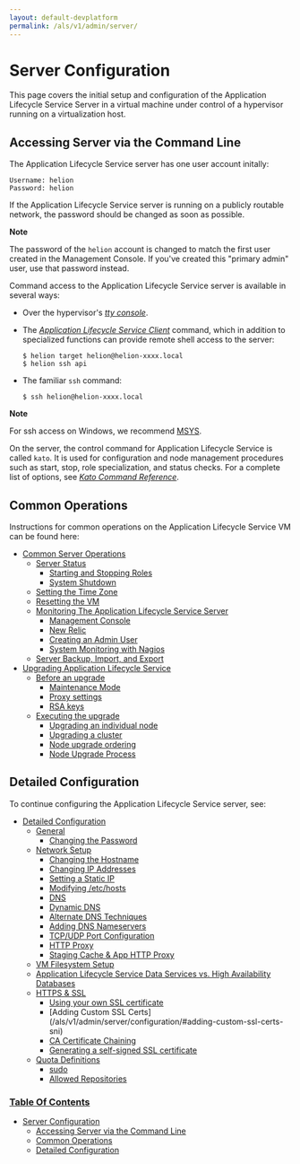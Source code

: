 ```yaml
---
layout: default-devplatform
permalink: /als/v1/admin/server/
---
```

<!--PUBLISHED-->

Server Configuration[](#server-configuration "Permalink to this headline")
===========================================================================

This page covers the initial setup and configuration of the Application Lifecycle Service
Server in a virtual machine under control of a hypervisor running on a
virtualization host.

Accessing Server via the Command Line[](#accessing-server-via-the-command-line "Permalink to this headline")
-------------------------------------------------------------------------------------------------------------

The Application Lifecycle Service server has one user account initally:

    Username: helion
    Password: helion

If the Application Lifecycle Service server is running on a publicly routable network, the
password should be changed as soon as possible.

**Note**

The password of the `helion` account is changed to
match the first user created in the Management Console. If you've
created this "primary admin" user, use that password instead.

Command access to the Application Lifecycle Service server is available in several ways:

-   Over the hypervisor's [*tty
    console*](/als/v1/user/reference/glossary/#term-tty-console).

-   The [*Application Lifecycle Service
    Client*](/als/v1/user/reference/client-ref/#command-ref-client)
    command, which in addition to specialized functions can provide
    remote shell access to the server:

        $ helion target helion@helion-xxxx.local
        $ helion ssh api

-   The familiar `ssh` command:

        $ ssh helion@helion-xxxx.local

**Note**

For ssh access on Windows, we recommend
[MSYS](http://sourceforge.net/apps/trac/mingw-w64/wiki/MSYS).

On the server, the control command for Application Lifecycle Service is called
`kato`. It is used for configuration and node
management procedures such as start, stop, role specialization, and
status checks. For a complete list of options, see [*Kato Command
Reference*](/als/v1/admin/reference/kato-ref/#kato-command-ref).

Common Operations[](#common-operations "Permalink to this headline")
---------------------------------------------------------------------

Instructions for common operations on the Application Lifecycle Service VM can be found here:

-   [Common Server Operations](/als/v1/admin/server/operations/)
    -   [Server Status](/als/v1/admin/server/operations/#server-status)
        -   [Starting and Stopping
            Roles](/als/v1/admin/server/operations/#starting-and-stopping-roles)
        -   [System Shutdown](/als/v1/admin/server/operations/#system-shutdown)
    -   [Setting the Time Zone](/als/v1/admin/server/operations/#setting-the-time-zone)
    -   [Resetting the VM](/als/v1/admin/server/operations/#resetting-the-vm)
    -   [Monitoring The Application Lifecycle Service
        Server](/als/v1/admin/server/operations/#monitoring-the-helion-server)
        -   [Management Console](/als/v1/admin/server/operations/#management-console)
        -   [New Relic](/als/v1/admin/server/operations/#new-relic)
        -   [Creating an Admin
            User](/als/v1/admin/server/operations/#creating-an-admin-user)
        -   [System Monitoring with
            Nagios](/als/v1/admin/server/operations/#system-monitoring-with-nagios)
    -   [Server Backup, Import, and
        Export](/als/v1/admin/server/operations/#server-backup-import-and-export)
-   [Upgrading Application Lifecycle Service](/als/v1/admin/server/upgrade/)
    -   [Before an upgrade](/als/v1/admin/server/upgrade/#before-an-upgrade)
        -   [Maintenance Mode](/als/v1/admin/server/upgrade/#maintenance-mode)
        -   [Proxy settings](/als/v1/admin/server/upgrade/#proxy-settings)
        -   [RSA keys](/als/v1/admin/server/upgrade/#rsa-keys)
    -   [Executing the upgrade](/als/v1/admin/server/upgrade/#executing-the-upgrade)
        -   [Upgrading an individual
            node](/als/v1/admin/server/upgrade/#upgrading-an-individual-node)
        -   [Upgrading a cluster](/als/v1/admin/server/upgrade/#upgrading-a-cluster)
        -   [Node upgrade ordering](/als/v1/admin/server/upgrade/#node-upgrade-ordering)
        -   [Node Upgrade Process](/als/v1/admin/server/upgrade/#node-upgrade-process)

Detailed Configuration[](#detailed-configuration "Permalink to this headline")
-------------------------------------------------------------------------------

To continue configuring the Application Lifecycle Service server, see:

-   [Detailed Configuration](/als/v1/admin/server/configuration/)
    -   [General](/als/v1/admin/server/configuration/#general)
        -   [Changing the
            Password](/als/v1/admin/server/configuration/#changing-the-password)
    -   [Network Setup](/als/v1/admin/server/configuration/#network-setup)
        -   [Changing the
            Hostname](/als/v1/admin/server/configuration/#changing-the-hostname)
        -   [Changing IP
            Addresses](/als/v1/admin/server/configuration/#changing-ip-addresses)
        -   [Setting a Static
            IP](/als/v1/admin/server/configuration/#setting-a-static-ip)
        -   [Modifying
            /etc/hosts](/als/v1/admin/server/configuration/#modifying-etc-hosts)
        -   [DNS](/als/v1/admin/server/configuration/#dns)
        -   [Dynamic DNS](/als/v1/admin/server/configuration/#dynamic-dns)
        -   [Alternate DNS
            Techniques](/als/v1/admin/server/configuration/#alternate-dns-techniques)
        -   [Adding DNS
            Nameservers](/als/v1/admin/server/configuration/#adding-dns-nameservers)
        -   [TCP/UDP Port
            Configuration](/als/v1/admin/server/configuration/#tcp-udp-port-configuration)
        -   [HTTP Proxy](/als/v1/admin/server/configuration/#http-proxy)
        -   [Staging Cache & App HTTP
            Proxy](/als/v1/admin/server/configuration/#staging-cache-app-http-proxy)
    -   [VM Filesystem Setup](/als/v1/admin/server/configuration/#vm-filesystem-setup)
    -   [Application Lifecycle Service Data Services vs. High Availability
        Databases](/als/v1/admin/server/configuration/#helion-data-services-vs-high-availability-databases)
    -   [HTTPS & SSL](/als/v1/admin/server/configuration/#https-ssl)
        -   [Using your own SSL
            certificate](/als/v1/admin/server/configuration/#using-your-own-ssl-certificate)
        -   [Adding Custom SSL Certs]
            (/als/v1/admin/server/configuration/#adding-custom-ssl-certs-sni)
        -   [CA Certificate
            Chaining](/als/v1/admin/server/configuration/#ca-certificate-chaining)
        -   [Generating a self-signed SSL
            certificate](/als/v1/admin/server/configuration/#generating-a-self-signed-ssl-certificate)
    -   [Quota Definitions](/als/v1/admin/server/configuration/#quota-definitions)
        -   [sudo](/als/v1/admin/server/configuration/#sudo)
        -   [Allowed
            Repositories](/als/v1/admin/server/configuration/#allowed-repositories)

### [Table Of Contents](/als/v1/index-2/)

-   [Server Configuration](#)
    -   [Accessing Server via the Command
        Line](#accessing-server-via-the-command-line)
    -   [Common Operations](#common-operations)
    -   [Detailed Configuration](#detailed-configuration)

